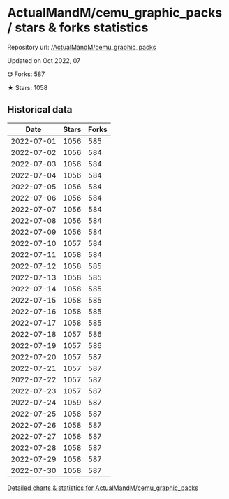 # ActualMandM/cemu_graphic_packs / stars & forks statistics

Repository url: [/ActualMandM/cemu_graphic_packs](https://github.com/ActualMandM/cemu_graphic_packs)

Updated on Oct 2022, 07

☋ Forks: 587

★ Stars: 1058

## Historical data
| Date | Stars | Forks |
|------|-------|-------|
| 2022-07-01 | 1056 | 585 | 
| 2022-07-02 | 1056 | 584 | 
| 2022-07-03 | 1056 | 584 | 
| 2022-07-04 | 1056 | 584 | 
| 2022-07-05 | 1056 | 584 | 
| 2022-07-06 | 1056 | 584 | 
| 2022-07-07 | 1056 | 584 | 
| 2022-07-08 | 1056 | 584 | 
| 2022-07-09 | 1056 | 584 | 
| 2022-07-10 | 1057 | 584 | 
| 2022-07-11 | 1058 | 584 | 
| 2022-07-12 | 1058 | 585 | 
| 2022-07-13 | 1058 | 585 | 
| 2022-07-14 | 1058 | 585 | 
| 2022-07-15 | 1058 | 585 | 
| 2022-07-16 | 1058 | 585 | 
| 2022-07-17 | 1058 | 585 | 
| 2022-07-18 | 1057 | 586 | 
| 2022-07-19 | 1057 | 586 | 
| 2022-07-20 | 1057 | 587 | 
| 2022-07-21 | 1057 | 587 | 
| 2022-07-22 | 1057 | 587 | 
| 2022-07-23 | 1057 | 587 | 
| 2022-07-24 | 1059 | 587 | 
| 2022-07-25 | 1058 | 587 | 
| 2022-07-26 | 1058 | 587 | 
| 2022-07-27 | 1058 | 587 | 
| 2022-07-28 | 1058 | 587 | 
| 2022-07-29 | 1058 | 587 | 
| 2022-07-30 | 1058 | 587 | 


[Detailed charts & statistics for ActualMandM/cemu_graphic_packs](https://reviewgithub.com/rep/ActualMandM/cemu_graphic_packs)
